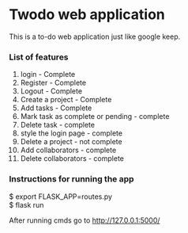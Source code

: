 # Twodo web application 

This is a to-do web application just like google keep. 

### List of features

1. login - Complete
2. Register - Complete
3. Logout - Complete
4. Create a project - Complete
5. Add tasks - Complete
6. Mark task as complete or pending - complete
7. Delete task - complete
8. style the login page - complete
9. Delete a project - not complete
10. Add collaborators - complete
11. Delete collaborators - complete



### Instructions for running the app
$ export FLASK_APP=routes.py  
$ flask run

After running cmds go to http://127.0.0.1:5000/

